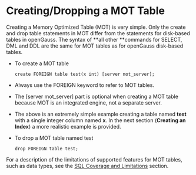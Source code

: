 # Creating/Dropping a MOT Table<a name="EN-US_TOPIC_0260488075"></a>

Creating a Memory Optimized Table \(MOT\) is very simple. Only the create and drop table statements in MOT differ from the statements for disk-based tables in openGauss. The syntax of  **all other **commands for SELECT, DML and DDL are the same for MOT tables as for openGauss disk-based tables.

-   To create a MOT table

    ```
    create FOREIGN table test(x int) [server mot_server];
    ```

-   Always use the FOREIGN keyword to refer to MOT tables.
-   The \[server mot\_server\] part is optional when creating a MOT table because MOT is an integrated engine, not a separate server.
-   The above is an extremely simple example creating a table named  **test**  with a single integer column named  **x**. In the next section \(**Creating an Index**\) a more realistic example is provided.
-   To drop a MOT table named test

    ```
    drop FOREIGN table test;
    ```


For a description of the limitations of supported features for MOT tables, such as data types, see the  [SQL Coverage and Limitations](sql-coverage-and-limitations.md)  section.

